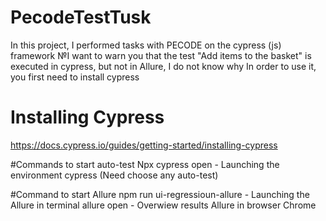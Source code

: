 # PecodeTestTusk
In this project, I performed tasks with PECODE on the cypress (js) framework
№I want to warn you that the test "Add items to the basket" is executed in cypress, but not in Allure, I do not know why
In order to use it, you first need to install cypress
# Installing Cypress
https://docs.cypress.io/guides/getting-started/installing-cypress

#Commands to start auto-test
Npx cypress open - Launching the environment cypress (Need choose any auto-test)

#Command to start Allure
npm run ui-regressioun-allure -  Launching the Allure in terminal
allure open - Overwiew results Allure in browser Chrome
